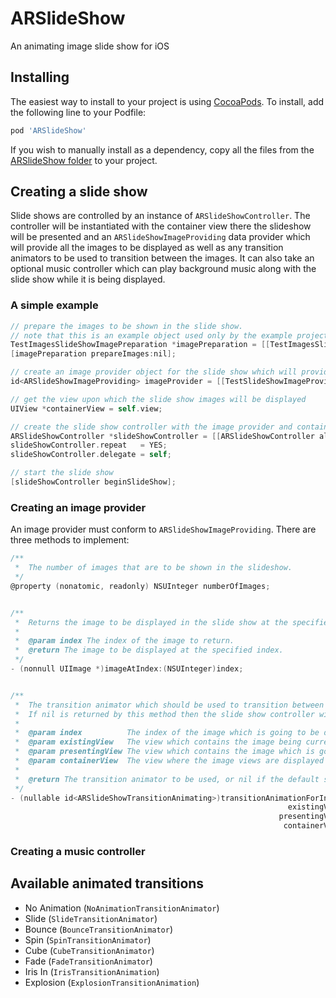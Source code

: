 # ARSlideShow

An animating image slide show for iOS



## Installing

The easiest way to install to your project is using [CocoaPods](http://cocoapods.org). To install, add the following line to your Podfile:

```ruby
pod 'ARSlideShow'
```

If you wish to manually install as a dependency, copy all the files from the [ARSlideShow folder](ARSlideShow/) to your project.



## Creating a slide show

Slide shows are controlled by an instance of `ARSlideShowController`. 
The controller will be instantiated with the container view there the slideshow will be presented and an `ARSlideShowImageProviding` data provider which will provide all the images to be displayed as well as any transition animators to be used to transition between the images.
It can also take an optional music controller which can play background music along with the slide show while it is being displayed.


### A simple example

``` objective-c
// prepare the images to be shown in the slide show.
// note that this is an example object used only by the example project and not a part of ARSlideShow
TestImagesSlideShowImagePreparation *imagePreparation = [[TestImagesSlideShowImagePreparation alloc] init];
[imagePreparation prepareImages:nil];

// create an image provider object for the slide show which will provide the images to be displayed and the transitions to use between the provided images
id<ARSlideShowImageProviding> imageProvider = [[TestSlideShowImageProvider alloc] initWithImages:imagePreparation.images];

// get the view upon which the slide show images will be displayed
UIView *containerView = self.view;

// create the slide show controller with the image provider and container view
ARSlideShowController *slideShowController = [[ARSlideShowController alloc] initWithImageProvider:imageProvider containerView:containerView musicController:nil];
slideShowController.repeat   = YES;
slideShowController.delegate = self;

// start the slide show
[slideShowController beginSlideShow];
```


### Creating an image provider

An image provider must conform to `ARSlideShowImageProviding`. There are three methods to implement:

``` objective-c
/**
 *  The number of images that are to be shown in the slideshow.
 */
@property (nonatomic, readonly) NSUInteger numberOfImages;


/**
 *  Returns the image to be displayed in the slide show at the specified index.
 *
 *  @param index The index of the image to return.
 *  @return The image to be displayed at the specified index.
 */
- (nonnull UIImage *)imageAtIndex:(NSUInteger)index;


/**
 *  The transition animator which should be used to transition between the specified image views.
 *  If nil is returned by this method then the slide show controller will use an instance of `NoAnimationTransitionAnimator` and no animation will occur.
 *
 *  @param index          The index of the image which is going to be displayed with the returned animation.
 *  @param existingView   The view which contains the image being currently displayed.
 *  @param presentingView The view which contains the image which is going to be displayed.
 *  @param containerView  The view where the image views are displayed and where the image will be performed.
 *
 *  @return The transition animator to be used, or nil if the default should be used.
 */
- (nullable id<ARSlideShowTransitionAnimating>)transitionAnimationForIndex:(NSUInteger)index
                                                              existingView:(nonnull UIView *)existingView
                                                            presentingView:(nonnull UIView *)presentingView
                                                             containerView:(nonnull UIView *)containerView;
```


### Creating a music controller




## Available animated transitions

* No Animation (`NoAnimationTransitionAnimator`)
* Slide (`SlideTransitionAnimator`)
* Bounce (`BounceTransitionAnimator`)
* Spin (`SpinTransitionAnimator`)
* Cube (`CubeTransitionAnimator`)
* Fade (`FadeTransitionAnimator`)
* Iris In (`IrisTransitionAnimation`)
* Explosion (`ExplosionTransitionAnimation`)
